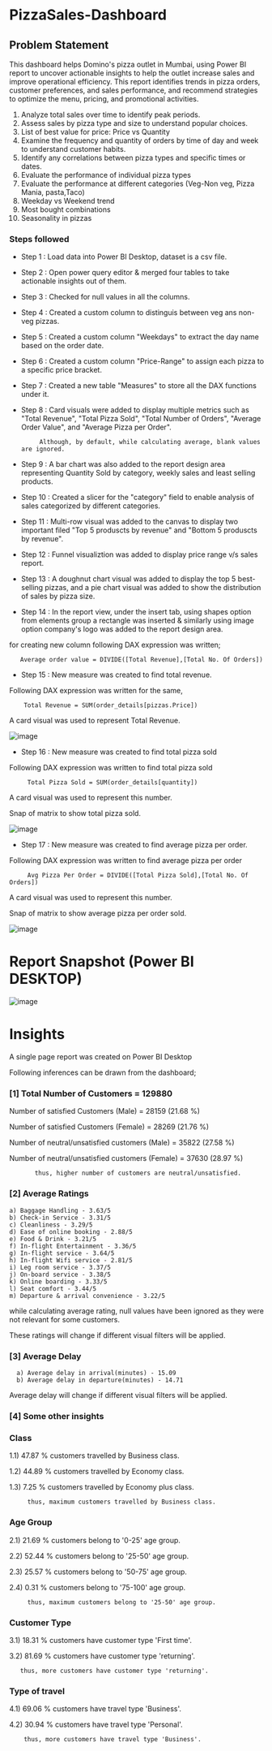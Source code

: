 # PizzaSales-Dashboard

## Problem Statement

This dashboard helps Domino's pizza outlet in Mumbai, using Power BI report to uncover actionable insights to help the outlet increase sales and improve operational efficiency. This report identifies trends in pizza orders, customer preferences, and sales performance, and recommend strategies to optimize the menu, pricing, and promotional activities.

1) Analyze total sales over time to identify peak periods.
2) Assess sales by pizza type and size to understand popular choices.
3) List of best value for price: Price vs Quantity
4) Examine the frequency and quantity of orders by time of day and week to understand customer habits.
5) Identify any correlations between pizza types and specific times or dates.
6) Evaluate the performance of individual pizza types
7) Evaluate the performance at different categories (Veg-Non veg, Pizza Mania, pasta,Taco)
8) Weekday vs Weekend trend
9) Most bought combinations
10) Seasonality in pizzas

### Steps followed 

- Step 1 : Load data into Power BI Desktop, dataset is a csv file.
- Step 2 : Open power query editor & merged four tables to take actionable insights out of them.
- Step 3 : Checked for null values in all the columns.
- Step 4 : Created a custom column to distinguis between veg ans non-veg pizzas.
- Step 5 : Created a custom column "Weekdays" to extract the day name based on the order date.
- Step 6 : Created a custom column "Price-Range" to assign each pizza to a specific price bracket.
- Step 7 : Created a new table "Measures" to store all the DAX functions under it. 
- Step 8 : Card visuals were added to display multiple metrics such as "Total Revenue", "Total Pizza Sold", "Total Number of Orders", "Average Order Value", and "Average Pizza per Order".
           
           Although, by default, while calculating average, blank values are ignored.

- Step 9 : A bar chart was also added to the report design area representing Quantity Sold by category, weekly sales and least selling products.
- Step 10 : Created a slicer for the "category" field to enable analysis of sales categorized by different categories. 
- Step 11 : Multi-row visual was added to the canvas to display two important filed "Top 5 produscts by revenue" and "Bottom 5 produscts by revenue".
- Step 12 : Funnel visualiztion was added to display price range v/s sales report.
- Step 13 :  A doughnut chart visual was added to display the top 5 best-selling pizzas, and a pie chart visual was added to show the distribution of sales by pizza size.
- Step 14 : In the report view, under the insert tab, using shapes option from elements group a rectangle was inserted & similarly using image option company's logo was added to the report design area. 


for creating new column following DAX expression was written;
       
       Average order value = DIVIDE([Total Revenue],[Total No. Of Orders])
        
- Step 15 : New measure was created to find total revenue.

Following DAX expression was written for the same,
        
        Total Revenue = SUM(order_details[pizzas.Price])
    
A card visual was used to represent Total Revenue.

![image](https://github.com/user-attachments/assets/e4ebbfc7-7e91-4663-bb91-891ede1d4e8c)

        
 - Step 16 : New measure was created to find total pizza sold
 
 Following DAX expression was written to find total pizza sold
 
         Total Pizza Sold = SUM(order_details[quantity])
 
 A card visual was used to represent this number.
 
 Snap of matrix to show total pizza sold.
 
 ![image](https://github.com/user-attachments/assets/01909911-3483-4914-ad2b-8b947638607c)

 
 - Step 17 : New measure was created to find average pizza per order.
 
 Following DAX expression was written to find average pizza per order
 
         Avg Pizza Per Order = DIVIDE([Total Pizza Sold],[Total No. Of Orders])
 
 A card visual was used to represent this number.
 
 Snap of matrix to show average pizza per order sold.

 ![image](https://github.com/user-attachments/assets/3f27b46b-c882-4734-97e8-73e160ad1808)
 

 # Report Snapshot (Power BI DESKTOP)

 ![image](https://github.com/user-attachments/assets/712ef5e5-dfe3-4315-9b81-bada188c295f)

# Insights

A single page report was created on Power BI Desktop

Following inferences can be drawn from the dashboard;

### [1] Total Number of Customers = 129880

   Number of satisfied Customers (Male) = 28159 (21.68 %)

   Number of satisfied Customers (Female) = 28269 (21.76 %)

   Number of neutral/unsatisfied customers (Male) = 35822 (27.58 %)

   Number of neutral/unsatisfied customers (Female) = 37630 (28.97 %)


           thus, higher number of customers are neutral/unsatisfied.
           
### [2] Average Ratings

    a) Baggage Handling - 3.63/5
    b) Check-in Service - 3.31/5
    c) Cleanliness - 3.29/5
    d) Ease of online booking - 2.88/5
    e) Food & Drink - 3.21/5
    f) In-flight Entertainment - 3.36/5
    g) In-flight service - 3.64/5
    h) In-flight Wifi service - 2.81/5
    i) Leg room service - 3.37/5
    j) On-board service - 3.38/5
    k) Online boarding - 3.33/5
    l) Seat comfort - 3.44/5
    m) Departure & arrival convenience - 3.22/5
  
  while calculating average rating, null values have been ignored as they were not relevant for some customers. 
  
  These ratings will change if different visual filters will be applied.  
  
  ### [3] Average Delay 
  
      a) Average delay in arrival(minutes) - 15.09
      b) Average delay in departure(minutes) - 14.71
Average delay will change if different visual filters will be applied.

 ### [4] Some other insights
 
 ### Class
 
 1.1) 47.87 % customers travelled by Business class.
 
 1.2) 44.89 % customers travelled by Economy class.
 
 1.3) 7.25 % customers travelled by Economy plus class.
 
         thus, maximum customers travelled by Business class.
 
 ### Age Group
 
 2.1)  21.69 % customers belong to '0-25' age group.
 
 2.2)  52.44 % customers belong to '25-50' age group.
 
 2.3)  25.57 % customers belong to '50-75' age group.
 
 2.4)  0.31 % customers belong to '75-100' age group.
 
         thus, maximum customers belong to '25-50' age group.
         
### Customer Type

3.1) 18.31 % customers have customer type 'First time'.

3.2) 81.69 % customers have customer type 'returning'.
       
       thus, more customers have customer type 'returning'.

### Type of travel

4.1) 69.06 % customers have travel type 'Business'.

4.2) 30.94 % customers have travel type 'Personal'.

        thus, more customers have travel type 'Business'.
